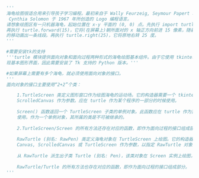 
<BlogInfo title="1.turtle的由来" author="白日梦想猿" pv=0 read_times=0 pre_cost_time=0分48秒 category="turtle学习" tag_list="['turtle学习']" create_time="2021.07.18 14:41:42" update_time="2021.07.18 14:48:07" />

```python
'''
海龟绘图很适合用来引导孩子学习编程。最初来自于 Wally Feurzeig, Seymour Papert 和
 Cynthia Solomon 于 1967 年所创造的 Logo 编程语言。
请想象绘图区有一只机器海龟，起始位置在 x-y 平面的 (0, 0) 点。先执行 import turtle，
再执行 turtle.forward(15)，它将(在屏幕上)朝所面对的 x 轴正方向前进 15 像素，随着它
的移动画出一条线段。再执行 turtle.right(25)，它将原地右转 25 度。
'''

#需要安装tk的支持
'''turtle 模块提供面向对象和面向过程两种形式的海龟绘图基本组件。由于它使用 tkinter 实
现基本图形界面，因此需要安装了 Tk 支持的 Python 版本。'''

#如果屏幕上需要有多个海龟，就必须使用面向对象的接口。
'''
面向对象的接口主要使用“2+2”个类：

    1.TurtleScreen 类定义图形窗口作为绘图海龟的运动场。它的构造器需要一个 tkinter.Canvas 或 
    ScrolledCanvas 作为参数。应在 turtle 作为某个程序的一部分的时候使用。
    
    Screen() 函数返回一个 TurtleScreen 子类的单例对象。此函数应在 turtle 作为独立绘图工具时
    使用。作为一个单例对象，其所属的类是不可被继承的。
    
    2.TurtleScreen/Screen 的所有方法还存在对应的函数，即作为面向过程的接口组成部分。
    
    RawTurtle (别名: RawPen) 类定义海龟对象在 TurtleScreen 上绘图。它的构造器需要一个 
    Canvas, ScrolledCanvas 或 TurtleScreen 作为参数，以指定 RawTurtle 对象在哪里绘图。
    
    从 RawTurtle 派生出子类 Turtle (别名: Pen)，该类对象在 Screen 实例上绘图，如果实例不存在则会自动创建。
    
    RawTurtle/Turtle 的所有方法也存在对应的函数，即作为面向过程的接口组成部分。
'''
```
